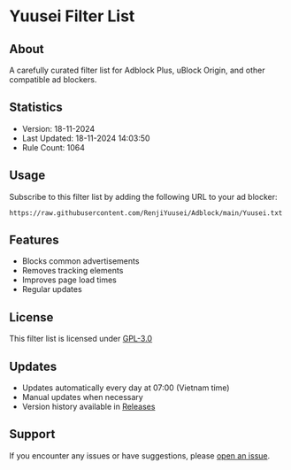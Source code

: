 # Yuusei Filter List

## About
A carefully curated filter list for Adblock Plus, uBlock Origin, and other compatible ad blockers.

## Statistics
- Version: 18-11-2024
- Last Updated: 18-11-2024 14:03:50
- Rule Count: 1064

## Usage
Subscribe to this filter list by adding the following URL to your ad blocker:
```
https://raw.githubusercontent.com/RenjiYuusei/Adblock/main/Yuusei.txt
```

## Features
- Blocks common advertisements
- Removes tracking elements
- Improves page load times
- Regular updates

## License
This filter list is licensed under [GPL-3.0](https://spdx.org/licenses/GPL-3.0-only.html)

## Updates
- Updates automatically every day at 07:00 (Vietnam time)
- Manual updates when necessary
- Version history available in [Releases](https://github.com/RenjiYuusei/Adblock/releases)

## Support
If you encounter any issues or have suggestions, please [open an issue](https://github.com/RenjiYuusei/Adblock/issues).
